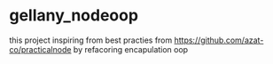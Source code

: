 # gellany_nodeoop

this project inspiring from best practies from https://github.com/azat-co/practicalnode by refacoring encapulation oop 
